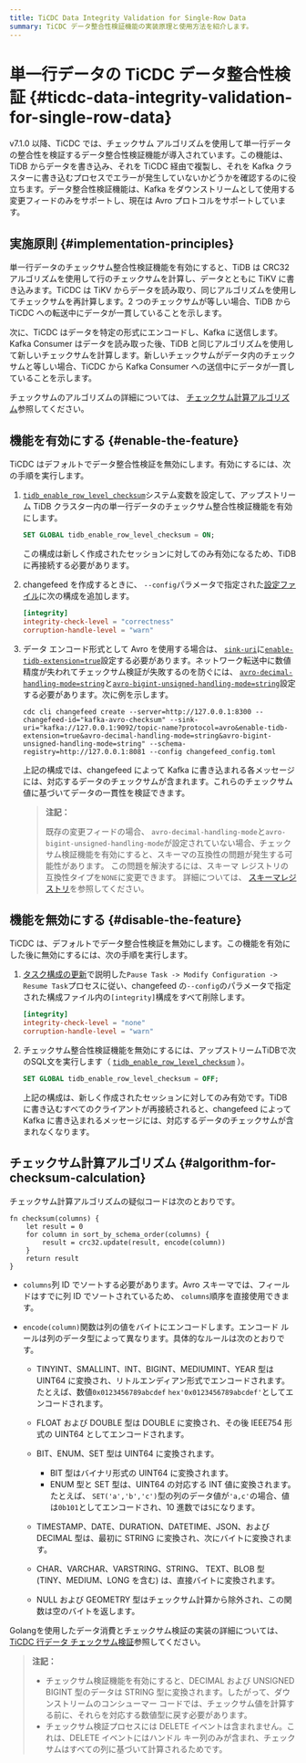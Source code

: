 ```yaml
---
title: TiCDC Data Integrity Validation for Single-Row Data
summary: TiCDC データ整合性検証機能の実装原理と使用方法を紹介します。
---
```


# 単一行データの TiCDC データ整合性検証 {#ticdc-data-integrity-validation-for-single-row-data}

v7.1.0 以降、TiCDC では、チェックサム アルゴリズムを使用して単一行データの整合性を検証するデータ整合性検証機能が導入されています。この機能は、TiDB からデータを書き込み、それを TiCDC 経由で複製し、それを Kafka クラスターに書き込むプロセスでエラーが発生していないかどうかを確認するのに役立ちます。データ整合性検証機能は、Kafka をダウンストリームとして使用する変更フィードのみをサポートし、現在は Avro プロトコルをサポートしています。

## 実施原則 {#implementation-principles}

単一行データのチェックサム整合性検証機能を有効にすると、TiDB は CRC32 アルゴリズムを使用して行のチェックサムを計算し、データとともに TiKV に書き込みます。TiCDC は TiKV からデータを読み取り、同じアルゴリズムを使用してチェックサムを再計算します。2 つのチェックサムが等しい場合、TiDB から TiCDC への転送中にデータが一貫していることを示します。

次に、TiCDC はデータを特定の形式にエンコードし、Kafka に送信します。Kafka Consumer はデータを読み取った後、TiDB と同じアルゴリズムを使用して新しいチェックサムを計算します。新しいチェックサムがデータ内のチェックサムと等しい場合、TiCDC から Kafka Consumer への送信中にデータが一貫していることを示します。

チェックサムのアルゴリズムの詳細については、 [チェックサム計算アルゴリズム](#algorithm-for-checksum-calculation)参照してください。

## 機能を有効にする {#enable-the-feature}

TiCDC はデフォルトでデータ整合性検証を無効にします。有効にするには、次の手順を実行します。

1.  [`tidb_enable_row_level_checksum`](/system-variables.md#tidb_enable_row_level_checksum-new-in-v710)システム変数を設定して、アップストリーム TiDB クラスター内の単一行データのチェックサム整合性検証機能を有効にします。

    ```sql
    SET GLOBAL tidb_enable_row_level_checksum = ON;
    ```

    この構成は新しく作成されたセッションに対してのみ有効になるため、TiDB に再接続する必要があります。

2.  changefeed を作成するときに、 `--config`パラメータで指定された[設定ファイル](/ticdc/ticdc-changefeed-config.md#changefeed-configuration-parameters)に次の構成を追加します。

    ```toml
    [integrity]
    integrity-check-level = "correctness"
    corruption-handle-level = "warn"
    ```

3.  データ エンコード形式として Avro を使用する場合は、 [`sink-uri`](/ticdc/ticdc-sink-to-kafka.md#configure-sink-uri-for-kafka)に[`enable-tidb-extension=true`](/ticdc/ticdc-sink-to-kafka.md#configure-sink-uri-for-kafka)設定する必要があります。ネットワーク転送中に数値精度が失われてチェックサム検証が失敗するのを防ぐには、 [`avro-decimal-handling-mode=string`](/ticdc/ticdc-sink-to-kafka.md#configure-sink-uri-for-kafka)と[`avro-bigint-unsigned-handling-mode=string`](/ticdc/ticdc-sink-to-kafka.md#configure-sink-uri-for-kafka)設定する必要があります。次に例を示します。

    ```shell
    cdc cli changefeed create --server=http://127.0.0.1:8300 --changefeed-id="kafka-avro-checksum" --sink-uri="kafka://127.0.0.1:9092/topic-name?protocol=avro&enable-tidb-extension=true&avro-decimal-handling-mode=string&avro-bigint-unsigned-handling-mode=string" --schema-registry=http://127.0.0.1:8081 --config changefeed_config.toml
    ```

    上記の構成では、changefeed によって Kafka に書き込まれる各メッセージには、対応するデータのチェックサムが含まれます。これらのチェックサム値に基づいてデータの一貫性を検証できます。

    > **注記：**
    >
    > 既存の変更フィードの場合、 `avro-decimal-handling-mode`と`avro-bigint-unsigned-handling-mode`が設定されていない場合、チェックサム検証機能を有効にすると、スキーマの互換性の問題が発生する可能性があります。 この問題を解決するには、スキーマ レジストリの互換性タイプを`NONE`に変更できます。 詳細については、 [スキーマレジストリ](https://docs.confluent.io/platform/current/schema-registry/fundamentals/avro.html#no-compatibility-checking)を参照してください。

## 機能を無効にする {#disable-the-feature}

TiCDC は、デフォルトでデータ整合性検証を無効にします。この機能を有効にした後に無効にするには、次の手順を実行します。

1.  [タスク構成の更新](/ticdc/ticdc-manage-changefeed.md#update-task-configuration)で説明した`Pause Task -> Modify Configuration -> Resume Task`プロセスに従い、changefeed の`--config`のパラメータで指定された構成ファイル内の`[integrity]`構成をすべて削除します。

    ```toml
    [integrity]
    integrity-check-level = "none"
    corruption-handle-level = "warn"
    ```

2.  チェックサム整合性検証機能を無効にするには、アップストリームTiDBで次のSQL文を実行します（ [`tidb_enable_row_level_checksum`](/system-variables.md#tidb_enable_row_level_checksum-new-in-v710) ）。

    ```sql
    SET GLOBAL tidb_enable_row_level_checksum = OFF;
    ```

    上記の構成は、新しく作成されたセッションに対してのみ有効です。TiDB に書き込むすべてのクライアントが再接続されると、changefeed によって Kafka に書き込まれるメッセージには、対応するデータのチェックサムが含まれなくなります。

## チェックサム計算アルゴリズム {#algorithm-for-checksum-calculation}

チェックサム計算アルゴリズムの疑似コードは次のとおりです。

    fn checksum(columns) {
        let result = 0
        for column in sort_by_schema_order(columns) {
            result = crc32.update(result, encode(column))
        }
        return result
    }

-   `columns`列 ID でソートする必要があります。Avro スキーマでは、フィールドはすでに列 ID でソートされているため、 `columns`順序を直接使用できます。

-   `encode(column)`関数は列の値をバイトにエンコードします。エンコード ルールは列のデータ型によって異なります。具体的なルールは次のとおりです。

    -   TINYINT、SMALLINT、INT、BIGINT、MEDIUMINT、YEAR 型は UINT64 に変換され、リトルエンディアン形式でエンコードされます。たとえば、数値`0x0123456789abcdef` `hex'0x0123456789abcdef'`としてエンコードされます。

    -   FLOAT および DOUBLE 型は DOUBLE に変換され、その後 IEEE754 形式の UINT64 としてエンコードされます。

    -   BIT、ENUM、SET 型は UINT64 に変換されます。

        -   BIT 型はバイナリ形式の UINT64 に変換されます。
        -   ENUM 型と SET 型は、UINT64 の対応する INT 値に変換されます。たとえば、 `SET('a','b','c')`型の列のデータ値が`'a,c'`の場合、値は`0b101`としてエンコードされ、10 進数では`5`になります。

    -   TIMESTAMP、DATE、DURATION、DATETIME、JSON、および DECIMAL 型は、最初に STRING に変換され、次にバイトに変換されます。

    -   CHAR、VARCHAR、VARSTRING、STRING、 TEXT、BLOB 型 (TINY、MEDIUM、LONG を含む) は、直接バイトに変換されます。

    -   NULL および GEOMETRY 型はチェックサム計算から除外され、この関数は空のバイトを返します。

Golangを使用したデータ消費とチェックサム検証の実装の詳細については、 [TiCDC 行データ チェックサム検証](/ticdc/ticdc-avro-checksum-verification.md)参照してください。

> **注記：**
>
> -   チェックサム検証機能を有効にすると、DECIMAL および UNSIGNED BIGINT 型のデータは STRING 型に変換されます。したがって、ダウンストリームのコンシューマー コードでは、チェックサム値を計算する前に、それらを対応する数値型に戻す必要があります。
> -   チェックサム検証プロセスには DELETE イベントは含まれません。これは、DELETE イベントにはハンドル キー列のみが含まれ、チェックサムはすべての列に基づいて計算されるためです。
